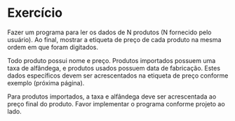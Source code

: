 ﻿# Exercício

Fazer um programa para ler os dados de N
produtos (N fornecido pelo usuário). 
Ao final, mostrar a etiqueta de preço de cada produto na
mesma ordem em que foram digitados.

Todo produto possui nome e preço. Produtos
importados possuem uma taxa de alfândega, e
produtos usados possuem data de fabricação.
Estes dados específicos devem ser
acrescentados na etiqueta de preço conforme
exemplo (próxima página).

Para produtos importados, a taxa e alfândega deve ser
acrescentada ao preço final do produto.
Favor implementar o programa conforme
projeto ao lado.